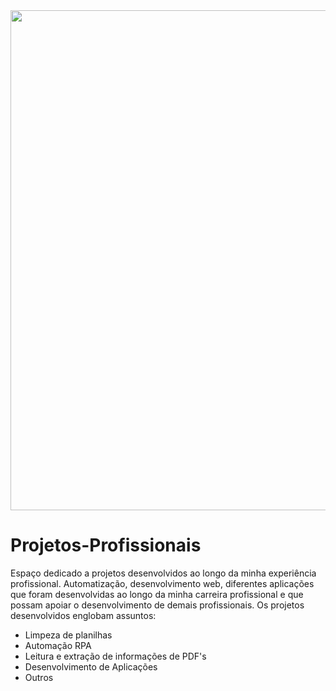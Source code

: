 <div align="center">
  <img src="https://user-images.githubusercontent.com/94764799/142787213-b455c794-8895-446c-8606-aeaa4a79eff8.png" width=800px/>
</div>

# Projetos-Profissionais

Espaço dedicado a projetos desenvolvidos ao longo da minha experiência profissional. Automatização, desenvolvimento web, diferentes aplicações que foram desenvolvidas 
ao longo da minha carreira profissional e que possam apoiar o desenvolvimento de demais profissionais. Os projetos desenvolvidos englobam assuntos:
* Limpeza de planilhas
* Automação RPA
* Leitura e extração de informações de PDF's
* Desenvolvimento de Aplicações
* Outros
